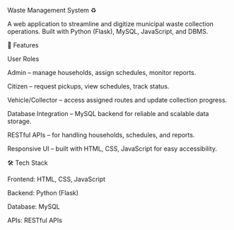 Waste Management System ♻️

A web application to streamline and digitize municipal waste collection operations. Built with Python (Flask), MySQL, JavaScript, and DBMS.

🚀 Features

User Roles

Admin – manage households, assign schedules, monitor reports.

Citizen – request pickups, view schedules, track status.

Vehicle/Collector – access assigned routes and update collection progress.

Database Integration – MySQL backend for reliable and scalable data storage.

RESTful APIs – for handling households, schedules, and reports.

Responsive UI – built with HTML, CSS, JavaScript for easy accessibility.

🛠️ Tech Stack

Frontend: HTML, CSS, JavaScript

Backend: Python (Flask)

Database: MySQL

APIs: RESTful APIs
